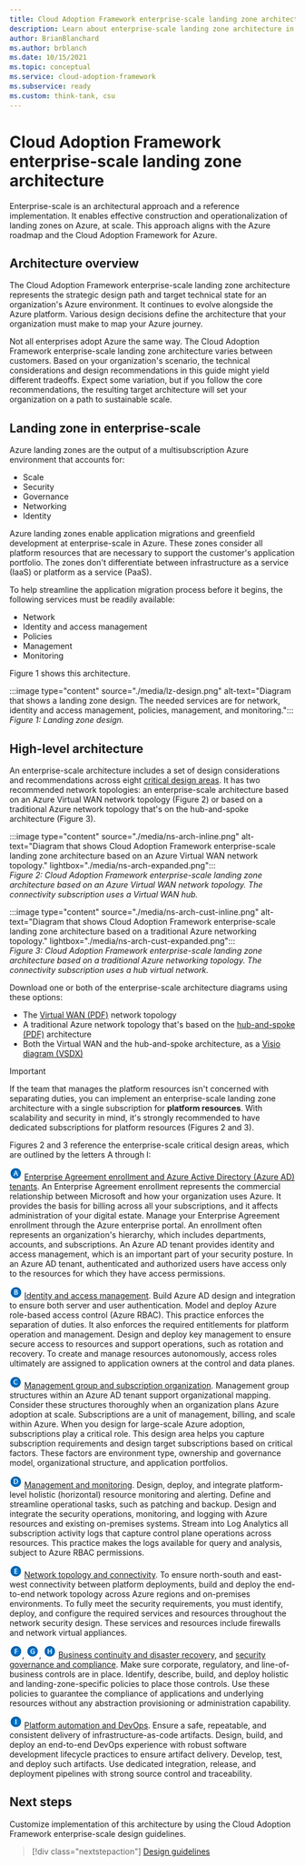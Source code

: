 ```yaml
---
title: Cloud Adoption Framework enterprise-scale landing zone architecture
description: Learn about enterprise-scale landing zone architecture in the Cloud Adoption Framework for Azure. Explore high-level architecture diagrams and component lists.
author: BrianBlanchard
ms.author: brblanch
ms.date: 10/15/2021
ms.topic: conceptual
ms.service: cloud-adoption-framework
ms.subservice: ready
ms.custom: think-tank, csu
---
```


# Cloud Adoption Framework enterprise-scale landing zone architecture

Enterprise-scale is an architectural approach and a reference implementation. It enables effective construction and operationalization of landing zones on Azure, at scale. This approach aligns with the Azure roadmap and the Cloud Adoption Framework for Azure.

## Architecture overview

The Cloud Adoption Framework enterprise-scale landing zone architecture represents the strategic design path and target technical state for an organization's Azure environment. It continues to evolve alongside the Azure platform. Various design decisions define the architecture that your organization must make to map your Azure journey.

Not all enterprises adopt Azure the same way. The Cloud Adoption Framework enterprise-scale landing zone architecture varies between customers. Based on your organization's scenario, the technical considerations and design recommendations in this guide might yield different tradeoffs. Expect some variation, but if you follow the core recommendations, the resulting target architecture will set your organization on a path to sustainable scale.

## Landing zone in enterprise-scale

Azure landing zones are the output of a multisubscription Azure environment that accounts for:

- Scale
- Security
- Governance
- Networking
- Identity

Azure landing zones enable application migrations and greenfield development at enterprise-scale in Azure. These zones consider all platform resources that are necessary to support the customer's application portfolio. The zones don't differentiate between infrastructure as a service (IaaS) or platform as a service (PaaS).

To help streamline the application migration process before it begins, the following services must be readily available:

- Network
- Identity and access management
- Policies
- Management
- Monitoring

Figure 1 shows this architecture.

:::image type="content" source="./media/lz-design.png" alt-text="Diagram that shows a landing zone design. The needed services are for network, identity and access management, policies, management, and monitoring.":::  
*Figure 1: Landing zone design.*

## High-level architecture

An enterprise-scale architecture includes a set of design considerations and recommendations across eight [critical design areas](./design-guidelines.md). It has two recommended network topologies: an enterprise-scale architecture based on an Azure Virtual WAN network topology (Figure 2) or based on a traditional Azure network topology that's on the hub-and-spoke architecture (Figure 3).

:::image type="content" source="./media/ns-arch-inline.png" alt-text="Diagram that shows Cloud Adoption Framework enterprise-scale landing zone architecture based on an Azure Virtual WAN network topology." lightbox="./media/ns-arch-expanded.png":::  
*Figure 2: Cloud Adoption Framework enterprise-scale landing zone architecture based on an Azure Virtual WAN network topology. The connectivity subscription uses a Virtual WAN hub.*

:::image type="content" source="./media/ns-arch-cust-inline.png" alt-text="Diagram that shows Cloud Adoption Framework enterprise-scale landing zone architecture based on a traditional Azure networking topology." lightbox="./media/ns-arch-cust-expanded.png":::  
*Figure 3: Cloud Adoption Framework enterprise-scale landing zone architecture based on a traditional Azure networking topology. The connectivity subscription uses a hub virtual network.*

Download one or both of the enterprise-scale architecture diagrams using these options:

- The [Virtual WAN (PDF)](https://raw.githubusercontent.com/microsoft/CloudAdoptionFramework/master/ready/enterprise-scale-architecture.pdf) network topology
- A traditional Azure network topology that's based on the [hub-and-spoke (PDF)](https://github.com/microsoft/CloudAdoptionFramework/raw/master/ready/enterprise-scale-architecture-cust.pdf) architecture
- Both the Virtual WAN and the hub-and-spoke architecture, as a [Visio diagram (VSDX)](https://github.com/microsoft/CloudAdoptionFramework/raw/master/ready/enterprise-scale-architecture.vsdx)

> [!IMPORTANT]
> If the team that manages the platform resources isn't concerned with separating duties, you can implement an enterprise-scale landing zone architecture with a single subscription for **platform resources**. With scalability and security in mind, it's strongly recommended to have dedicated subscriptions for platform resources (Figures 2 and 3).

Figures 2 and 3 reference the enterprise-scale critical design areas, which are outlined by the letters A through I:

![The letter A](./media/a.png) [Enterprise Agreement enrollment and Azure Active Directory (Azure AD) tenants](./enterprise-enrollment-and-azure-ad-tenants.md). An Enterprise Agreement enrollment represents the commercial relationship between Microsoft and how your organization uses Azure. It provides the basis for billing across all your subscriptions, and it affects administration of your digital estate. Manage your Enterprise Agreement enrollment through the Azure enterprise portal. An enrollment often represents an organization's hierarchy, which includes departments, accounts, and subscriptions. An Azure AD tenant provides identity and access management, which is an important part of your security posture. In an Azure AD tenant, authenticated and authorized users have access only to the resources for which they have access permissions.

![The letter B](./media/b.png) [Identity and access management](./identity-and-access-management.md). Build Azure AD design and integration to ensure both server and user authentication. Model and deploy Azure role-based access control (Azure RBAC). This practice enforces the separation of duties. It also enforces the required entitlements for platform operation and management. Design and deploy key management to ensure secure access to resources and support operations, such as rotation and recovery. To create and manage resources autonomously, access roles ultimately are assigned to application owners at the control and data planes.

![The letter C](./media/c.png) [Management group and subscription organization](./management-group-and-subscription-organization.md). Management group structures within an Azure AD tenant support organizational mapping. Consider these structures thoroughly when an organization plans Azure adoption at scale. Subscriptions are a unit of management, billing, and scale within Azure. When you design for large-scale Azure adoption, subscriptions play a critical role. This design area helps you capture subscription requirements and design target subscriptions based on critical factors. These factors are environment type, ownership and governance model, organizational structure, and application portfolios.

![The letter D](./media/d.png) [Management and monitoring](./management-and-monitoring.md). Design, deploy, and integrate platform-level holistic (horizontal) resource monitoring and alerting. Define and streamline operational tasks, such as patching and backup. Design and integrate the security operations, monitoring, and logging with Azure resources and existing on-premises systems. Stream into Log Analytics all subscription activity logs that capture control plane operations across resources. This practice makes the logs available for query and analysis, subject to Azure RBAC permissions.

![The letter E](./media/e.png) [Network topology and connectivity](./network-topology-and-connectivity.md). To ensure north-south and east-west connectivity between platform deployments, build and deploy the end-to-end network topology across Azure regions and on-premises environments. To fully meet the security requirements, you must identify, deploy, and configure the required services and resources throughout the network security design. These services and resources include firewalls and network virtual appliances.

![The letter F](./media/f.png), ![The letter G](./media/g.png), ![The letter H](./media/h.png) [Business continuity and disaster recovery](./business-continuity-and-disaster-recovery.md), and [security governance and compliance](./security-governance-and-compliance.md). Make sure corporate, regulatory, and line-of-business controls are in place. Identify, describe, build, and deploy holistic and landing-zone-specific policies to place those controls. Use these policies to guarantee the compliance of applications and underlying resources without any abstraction provisioning or administration capability.

![The letter I](./media/i.png) [Platform automation and DevOps](./platform-automation-and-devops.md). Ensure a safe, repeatable, and consistent delivery of infrastructure-as-code artifacts. Design, build, and deploy an end-to-end DevOps experience with robust software development lifecycle practices to ensure artifact delivery. Develop, test, and deploy such artifacts. Use dedicated integration, release, and deployment pipelines with strong source control and traceability.

## Next steps

Customize implementation of this architecture by using the Cloud Adoption Framework enterprise-scale design guidelines.

> [!div class="nextstepaction"]
> [Design guidelines](./design-guidelines.md)
